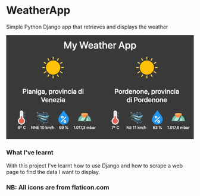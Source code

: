 # WeatherApp
 Simple Python Django app that retrieves and displays the weather
 
 ![Preview](myweatherapp.png)

### What I've learnt
 With this project I've learnt how to use Django and how to scrape a web page to find the data I want to display.


### NB: All icons are from flaticon.com
